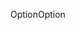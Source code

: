 <span data-ttu-id="40da0-101">Option</span><span class="sxs-lookup"><span data-stu-id="40da0-101">Option</span></span>